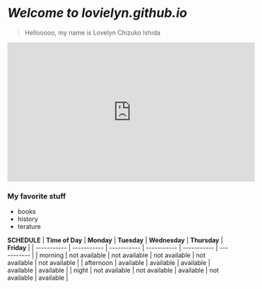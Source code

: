 # *Welcome to lovielyn.github.io*

> Hellooooo, my name is Lovelyn Chizuko Ishida

<iframe width="560" height="315" src="https://www.youtube.com/embed/uQpmIm4I1dw" title="YouTube video player" frameborder="0" allow="accelerometer; autoplay; clipboard-write; encrypted-media; gyroscope; picture-in-picture" allowfullscreen></iframe>

### My favorite stuff
- books
- history
- terature

**SCHEDULE**
| **Time of Day** | **Monday** | **Tuesday** | **Wednesday** | **Thursday** | **Friday** |
| ----------- | ----------- | ----------- | ----------- | ----------- | ----------- |
| morning | not available | not available | not available | not available | not available |
| afternoon | available | available | available | available | available |
| night | not available | not available | available | not available | available |
